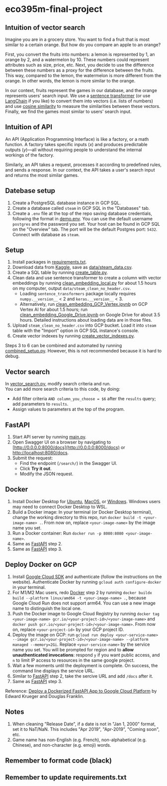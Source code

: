 # eco395m-final-project

## Intuition of vector search
Imagine you are in a grocery store. You want to find a fruit that is most similar to a certain orange. But how do you compare an apple to an orange?

First, you convert the fruits into numbers: a lemon is represented by 1, an orange by 2, and a watermelon by 10. These numbers could represent attributes such as size, price, etc. Next, you decide to use the difference between these numbers as a proxy for the difference between the fruits. This way, compared to the lemon, the watermelon is more different from the orange. In other words, the lemon is more similar to the orange.

In our context, fruits represent the games in our database, and the orange represents users' search input. We use a [sentence transformer](https://sbert.net) (or use [LangChain](https://python.langchain.com/docs) if you like) to convert them into vectors (i.e. lists of numbers) and use [cosine similarity](https://en.wikipedia.org/wiki/Cosine_similarity) to measure the similarities between these vectors. Finally, we find the games most similar to users' search input.

## Intuition of API
An API (Application Programming Interface) is like a factory, or a math function. A factory takes specific inputs ($x$) and produces predictable outputs ($y$)—all without requiring people to understand the internal workings of the factory.  

Similarly, an API takes a request, processes it according to predefined rules, and sends a response. In our context, the API takes a user's search input and returns the most similar games.

## Datebase setup
1. Create a PostgreSQL database instance in GCP SQL.
2. Create a database called `steam` in GCP SQL in the "Databases" tab.
3. Create a `.env` file at the top of the repo saving database credentials, following the format in [demo.env](demo.env). You can use the default username `postgres` and the password you set. Your host can be found in GCP SQL on the "Overview" tab. The port will be the default Postgres port: `5432`. Connect with database as `steam`.

## Setup
1. Install packages in [requirements.txt](requirements.txt).
2. Download data from [Kaggle](https://www.kaggle.com/datasets/nikatomashvili/steam-games-dataset), save as [data/steam_data.csv](data/steam_data.csv).
3. Create a SQL table by running [create_table.py](setup/create_table.py).
4. Clean data and use sentence transformer to create a column with vector embeddings by running [clean_embedding_local.py](setup/clean_embedding_local.py) for about 1.5 hours on my computer, output `data/steam_clean_no_header.csv`.
    - Loading `sentence_transformers` package locally requires `numpy.__version__` < 2 and `keras.__version__` < 3.
    - Alternatively, run [clean_embedding_GCP_Vertex.ipynb](setup/clean_embedding_GCP_Vertex.ipynb) on GCP Vertex AI for about 1.5 hours; run [clean_embedding_Google_Drive.ipynb](setup/clean_embedding_Google_Drive.ipynb) on Google Drive for about 3.5 hours. Detailed instructions about loading data are in those files.
5. Upload `steam_clean_no_header.csv` into GCP bucket. Load it into `steam` table with the "Import" option in GCP SQL instance's console.
6. Create vector indexes by running [create_vector_indexes.py](setup/create_vector_indexes.py).

Steps 3 to 6 can be combined and automated by running [combined_setup.py](setup/combined_setup.py). However, this is not recommended because it is hard to debug.  

## Vector search
In [vector_search.py](code/vector_search.py), modify search criteria and run.  
You can add more search criteria to this code, by doing:
- Add filter criteria `AND column_you_choose = $6` after the `results` query; add parameters to `results`.
- Assign values to parameters at the top of the program.

## FastAPI
1. Start API server by running [main.py](code/main.py).
2. Open Swagger UI on a browser by navigating to [http://0.0.0.0:8000/docs](http://0.0.0.0:8000/docs) or [http://localhost:8080/docs](http://localhost:8080/docs).
3. Submit the request:
    - Find the endpoint (`/search/`) in the Swagger UI.
    - Click **Try it out**.
    - Modify the JSON request.

## Docker
1. Install Docker Desktop for [Ubuntu](https://docs.docker.com/install/linux/docker-ce/ubuntu/), [MacOS](https://docs.docker.com/docker-for-mac/install/), or [Windows](https://docs.docker.com/docker-for-windows/install/). Windows users may need to connect Docker Desktop to WSL.
2. Build a Docker image: In your terminal (or Docker Desktop terminal), change the working directory to this repo, run `docker build -t <your-image-name> .`. From now on, replace `<your-image-name>` by the image name you set.
3. Run a Docker container: Run `docker run -p 8080:8080 <your-image-name>`.
4. Same as [FastAPI](#fastapi) step 2.
5. Same as [FastAPI](#fastapi) step 3.

## Deploy Docker on GCP
1. Install [Google Cloud SDK](https://cloud.google.com/sdk/docs/install) and authenticate (follow the instructions on the website). Authenticate Docker by running `gcloud auth configure-docker` in your terminal.
2. For M1/M2 Mac users, redo [Docker](#docker) step 2 by running `docker buildx build --platform linux/amd64 -t <your-image-name> .`, because Google Cloud Run does not support arm64. You can use a new image name to distinguish the local one.
3. Push the Docker image to Google Cloud Registry by running `docker tag <your-image-name> gcr.io/<your-project-id>/<your-image-name>` and `docker push gcr.io/<your-project-id>/<your-image-name>`. From now on, replace `<your-project-id>` by your GCP project ID.
4. Deploy the image on GCP: run `gcloud run deploy <your-service-name> --image gcr.io/<your-project-id>/<your-image-name> --platform managed --memory=2Gi`. Replace `<your-service-name>` by the service name you set. You will be prompted for region and to **allow unauthenticated invocations**: respond `y` if you want public access, and `n` to limit IP access to resources in the same google project.
5. Wait a few moments until the deployment is complete. On success, the command line displays the service URL.
6. Similar to [FastAPI](#fastapi) step 2, take the sercive URL and add `/docs` after it.
7. Same as [FastAPI](#fastapi) step 3.

Reference: [Deploy a Dockerized FastAPI App to Google Cloud Platform](https://towardsdatascience.com/deploy-a-dockerized-fastapi-app-to-google-cloud-platform-24f72266c7ef?sk=11195a53615912077030568c8fe81b68) by Edward Krueger and Douglas Franklin.

## Notes
1. When cleaning "Release Date", if a date is not in "Jan 1, 2000" format, set it to NaT/NaN. This includes "Apr 2019", "Apr-2019", "Coming soon", etc.
2. Game name has non-English (e.g. French), non-alphabetical (e.g. Chinese), and non-character (e.g. emoji) words.

## Remember to format code (black)
## Remember to update requirements.txt